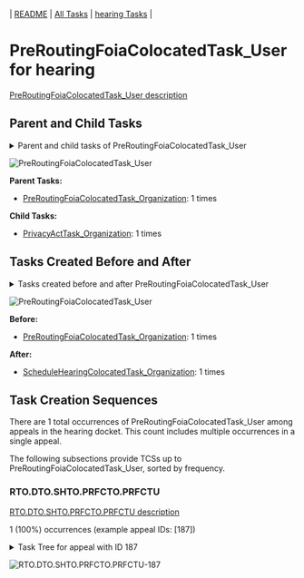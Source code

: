 <!-- DO NOT EDIT THIS FILE.  This file is autogenerated. -->
| [README](../README.md) | [All Tasks](../alltasks.md) | [hearing Tasks](tasklist.md) |

# PreRoutingFoiaColocatedTask_User for hearing

[PreRoutingFoiaColocatedTask_User description](../descr/PreRoutingFoiaColocatedTask_User.md)

## Parent and Child Tasks

<details><summary markdown='span'>Parent and child tasks of PreRoutingFoiaColocatedTask_User
</summary>

```
digraph G {
rankdir=LR;
node [shape=box]
"PreRoutingFoiaColocatedTask_User" -> "PrivacyActTask_Organization" [label=1]
"PreRoutingFoiaColocatedTask_Organization" -> "PreRoutingFoiaColocatedTask_User" [label=1]
}
```
</details>

![PreRoutingFoiaColocatedTask_User](dot/PreRoutingFoiaColocatedTask_User-parentchild.dot.png)

**Parent Tasks:**

   * [PreRoutingFoiaColocatedTask_Organization](PreRoutingFoiaColocatedTask_Organization.md): 1 times

**Child Tasks:**

   * [PrivacyActTask_Organization](PrivacyActTask_Organization.md): 1 times

## Tasks Created Before and After

<details><summary markdown='span'>Tasks created before and after PreRoutingFoiaColocatedTask_User</summary>

```
digraph G {
rankdir=LR;

"PreRoutingFoiaColocatedTask_User" -> "ScheduleHearingColocatedTask_Organization" [label=1]
"PreRoutingFoiaColocatedTask_Organization" -> "PreRoutingFoiaColocatedTask_User" [label=1]
}
```
</details>

![PreRoutingFoiaColocatedTask_User](dot/PreRoutingFoiaColocatedTask_User.dot.png)

**Before:**

   * [PreRoutingFoiaColocatedTask_Organization](PreRoutingFoiaColocatedTask_Organization.md): 1 times

**After:**

   * [ScheduleHearingColocatedTask_Organization](ScheduleHearingColocatedTask_Organization.md): 1 times

## Task Creation Sequences

There are 1 total occurrences of PreRoutingFoiaColocatedTask_User among appeals in the hearing docket.  This count includes multiple occurrences in a single appeal.

The following subsections provide TCSs up to PreRoutingFoiaColocatedTask_User, sorted by frequency.

### RTO.DTO.SHTO.PRFCTO.PRFCTU

[RTO.DTO.SHTO.PRFCTO.PRFCTU description](../descr/RTO.DTO.SHTO.PRFCTO.PRFCTU.md)

1 (100%) occurrences (example appeal IDs: [187])

<details><summary markdown='span'>Task Tree for appeal with ID 187</summary>

```
@startuml
skinparam {
  ObjectBorderColor #555
  ObjectBorderThickness 0
  ObjectFontStyle bold
  ObjectFontSize 14
  ObjectAttributeFontColor #333
  ObjectAttributeFontSize 12
}
  object 0.RootTask #8dd3c7 {
Organization
}
  object 1.DistributionTask #ffffb3 {
Organization
}
  object 2.HearingTask #fb8072 {
Organization
}
  object 3.ScheduleHearingTask #80b1d3 {
Organization
}
  object 4.AssignHearingDispositionTask #8dd3c7 {
Organization
}
  object 5.JudgeAssignTask #ccebc5 {
User
}
  object 6.AttorneyTask #bc80bd {
User
}
  object 7.PreRoutingFoiaColocatedTask #8dd3c7 {
Organization
}
  object 8.PreRoutingFoiaColocatedTask #8dd3c7 {
User  <back:white>    </back>
}
  object 9.ScheduleHearingColocatedTask #ccebc5 {
Organization
}
  object 10.ScheduleHearingColocatedTask #ccebc5 {
User
}
  object 11.OtherColocatedTask #80b1d3 {
Organization
}
  object 12.OtherColocatedTask #80b1d3 {
User
}
  object 13.PrivacyActTask #ccebc5 {
Organization
}
  object 14.TrackVeteranTask #bebada {
Organization
}
  object 15.PrivacyActTask #ccebc5 {
User
}
  object 16.ScheduleHearingColocatedTask #ccebc5 {
Organization
}
  object 17.TrackVeteranTask #bebada {
Organization
}
  object 18.DistributionTask #ffffb3 {
Organization
}
  object 19.HearingTask #fb8072 {
Organization
}
  object 20.ScheduleHearingTask #80b1d3 {
Organization
}
  object 21.HearingAdminActionVerifyAddressTask #ffed6f {
Organization
}
  object 22.AssignHearingDispositionTask #8dd3c7 {
Organization
}
  object 23.TranscriptionTask #fb8072 {
Organization
}
  object 24.EvidenceSubmissionWindowTask #fccde5 {
Organization
}
0.RootTask -- 1.DistributionTask
1.DistributionTask -- 2.HearingTask
2.HearingTask -- 3.ScheduleHearingTask
2.HearingTask -- 4.AssignHearingDispositionTask
0.RootTask -- 5.JudgeAssignTask
5.JudgeAssignTask -- 6.AttorneyTask
6.AttorneyTask -- 7.PreRoutingFoiaColocatedTask
7.PreRoutingFoiaColocatedTask -- 8.PreRoutingFoiaColocatedTask
6.AttorneyTask -- 9.ScheduleHearingColocatedTask
9.ScheduleHearingColocatedTask -- 10.ScheduleHearingColocatedTask
6.AttorneyTask -- 11.OtherColocatedTask
11.OtherColocatedTask -- 12.OtherColocatedTask
8.PreRoutingFoiaColocatedTask -- 13.PrivacyActTask
0.RootTask -- 14.TrackVeteranTask
13.PrivacyActTask -- 15.PrivacyActTask
6.AttorneyTask -- 16.ScheduleHearingColocatedTask
0.RootTask -- 17.TrackVeteranTask
0.RootTask -- 18.DistributionTask
18.DistributionTask -- 19.HearingTask
19.HearingTask -- 20.ScheduleHearingTask
20.ScheduleHearingTask -- 21.HearingAdminActionVerifyAddressTask
19.HearingTask -- 22.AssignHearingDispositionTask
22.AssignHearingDispositionTask -- 23.TranscriptionTask
22.AssignHearingDispositionTask -- 24.EvidenceSubmissionWindowTask
@enduml
```
</details>

![RTO.DTO.SHTO.PRFCTO.PRFCTU-187](uml/RTO.DTO.SHTO.PRFCTO.PRFCTU-187.png)

